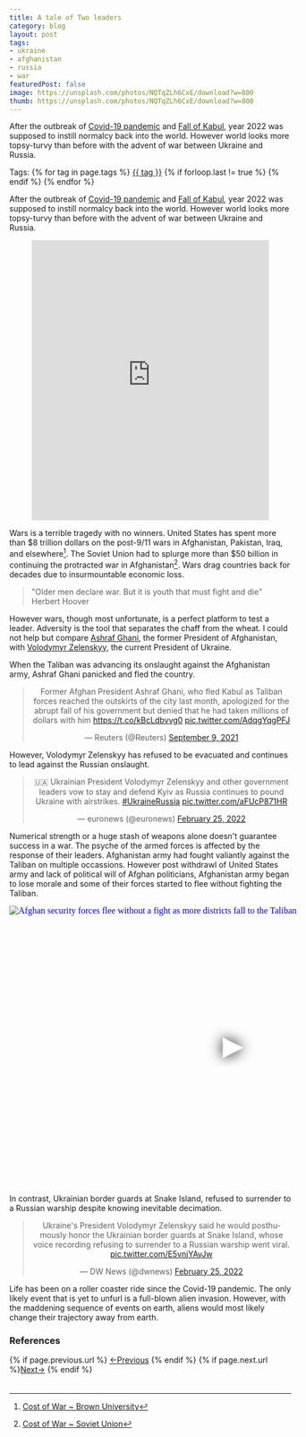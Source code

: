 ```yaml
---
title: A tale of Two leaders
category: blog
layout: post
tags:
- ukraine
- afghanistan
- russia
- war
featuredPost: false
image: https://unsplash.com/photos/NQTqZLh6CxE/download?w=800
thumb: https://unsplash.com/photos/NQTqZLh6CxE/download?w=800
---
```


After the outbreak of <a href="https://en.wikipedia.org/wiki/COVID-19_pandemic" target="#">Covid-19 pandemic</a> and <a href="https://en.wikipedia.org/wiki/Fall_of_Kabul_(2021)" target="_blank">Fall of Kabul</a>, year 2022 was supposed to instill normalcy back into the world. However world looks more topsy-turvy than before with the advent of war between Ukraine and Russia.<!-- truncate_here -->
<p>Tags: {% for tag in page.tags %} <a class="mytag" href="/tag/{{ tag }}" title="View posts tagged with &quot;{{ tag }}&quot;">{{ tag }}</a>  {% if forloop.last != true %} {% endif %} {% endfor %}</p>

After the outbreak of <a href="https://en.wikipedia.org/wiki/COVID-19_pandemic" target="#">Covid-19 pandemic</a> and <a href="https://en.wikipedia.org/wiki/Fall_of_Kabul_(2021)" target="_blank">Fall of Kabul</a>, year 2022 was supposed to instill normalcy back into the world. However world looks more topsy-turvy than before with the advent of war between Ukraine and Russia.

<center>
<figure>
  <iframe height="500" src="https://www.youtube.com/embed/mf6cWinJz9k"  scrolling="no" frameborder="0" style="position: relative;  width: 100%;" allow="accelerometer; autoplay; clipboard-write; encrypted-media; gyroscope; picture-in-picture" allowfullscreen></iframe>
</figure>
</center>

Wars is a terrible tragedy with no winners. United States has spent more than $8 trillion dollars on the post-9/11 wars in Afghanistan, Pakistan, Iraq, and elsewhere[^usa-cost]. The Soviet Union had to splurge more than $50 billion in continuing the protracted war in Afghanistan[^soviet-cost]. Wars drag countries back for decades due to insurmountable economic loss.

<blockquote class="attention">
"Older men declare war. But it is youth that must fight and die" Herbert Hoover
</blockquote>

However wars, though most unfortunate, is a perfect platform to test a leader. Adversity is the tool that separates the chaff from the wheat. I could not help but compare [Ashraf Ghani](https://en.wikipedia.org/wiki/Ashraf_Ghani), the former President of Afghanistan, with [Volodymyr Zelenskyy](https://en.wikipedia.org/wiki/Volodymyr_Zelenskyy), the current President of Ukraine.

When the Taliban was advancing its onslaught against the Afghanistan army, Ashraf Ghani panicked and fled the country.

<center>
<blockquote class="twitter-tweet"><p lang="en" dir="ltr">Former Afghan President Ashraf Ghani, who fled Kabul as Taliban forces reached the outskirts of the city last month, apologized for the abrupt fall of his government but denied that he had taken millions of dollars with him <a href="https://t.co/kBcLdbvvg0">https://t.co/kBcLdbvvg0</a> <a href="https://t.co/AdqgYqgPFJ">pic.twitter.com/AdqgYqgPFJ</a></p>&mdash; Reuters (@Reuters) <a href="https://twitter.com/Reuters/status/1435835356583276552?ref_src=twsrc%5Etfw">September 9, 2021</a></blockquote> <script async src="https://platform.twitter.com/widgets.js" charset="utf-8"></script>
</center>

However, Volodymyr Zelenskyy has refused to be evacuated and continues to lead against the Russian onslaught.

<center>
<blockquote class="twitter-tweet"><p lang="en" dir="ltr">🇺🇦 Ukrainian President Volodymyr Zelenskyy and other government leaders vow to stay and defend Kyiv as Russia continues to pound Ukraine with airstrikes. <a href="https://twitter.com/hashtag/UkraineRussia?src=hash&amp;ref_src=twsrc%5Etfw">#UkraineRussia</a> <a href="https://t.co/aFUcP871HR">pic.twitter.com/aFUcP871HR</a></p>&mdash; euronews (@euronews) <a href="https://twitter.com/euronews/status/1497267140306829312?ref_src=twsrc%5Etfw">February 25, 2022</a></blockquote> <script async src="https://platform.twitter.com/widgets.js" charset="utf-8"></script>
</center>


Numerical strength or a huge stash of weapons alone doesn't guarantee success in a war. The psyche of the armed forces is affected by the response of their leaders. Afghanistan army had fought valiantly against the Taliban on multiple occassions. However post withdrawl of United States army and lack of political will of Afghan politicians, Afghanistan army began to lose morale and some of their forces started to flee without fighting the Taliban.


<iframe
  width="800"
   height="500"
  src="https://www.youtube.com/embed/4eeQKPZsz2E&autoplay=1"
  srcdoc="<style>*{padding:0;margin:0;overflow:hidden}html,body{height:100%}img,span{position:absolute;width:100%;top:0;bottom:0;margin:auto}span{height:1.5em;text-align:center;font:48px/1.5 sans-serif;color:white;text-shadow:0 0 0.5em black}</style><a href=https://www.youtube.com/embed/4eeQKPZsz2E?autoplay=1><img src=https://img.youtube.com/vi/4eeQKPZsz2E/hqdefault.jpg alt='Afghan security forces flee without a fight as more districts fall to the Taliban'><span>▶</span></a>"
  frameborder="0"
  allow="accelerometer; autoplay; encrypted-media; gyroscope; picture-in-picture"
  allowfullscreen
  title="Afghan security forces flee without a fight as more districts fall to the Taliban"
></iframe><br>


In contrast, Ukrainian border guards at Snake Island, refused to surrender to a Russian warship despite knowing inevitable decimation.

<center>
<blockquote class="twitter-tweet"><p lang="en" dir="ltr">Ukraine&#39;s President Volodymyr Zelenskyy said he would posthumously honor the Ukrainian border guards at Snake Island, whose voice recording refusing to surrender to a Russian warship went viral. <a href="https://t.co/E5vnjYAyJw">pic.twitter.com/E5vnjYAyJw</a></p>&mdash; DW News (@dwnews) <a href="https://twitter.com/dwnews/status/1497341615580581888?ref_src=twsrc%5Etfw">February 25, 2022</a></blockquote> <script async src="https://platform.twitter.com/widgets.js" charset="utf-8"></script>
</center>


Life has been on a roller coaster ride since the Covid-19 pandemic. The only likely event that is yet to unfurl is a full-blown alien invasion. However, with the maddening sequence of events on earth, aliens would most likely change their trajectory away from earth.

### References

[^usa-cost]: [Cost of War ~ Brown University](https://watson.brown.edu/costsofwar/costs/economic)
[^soviet-cost]: [Cost of War ~ Soviet Union](https://www.cia.gov/readingroom/docs/DOC_0000499320.pdf)

<nav class="pagination clear" style="padding-bottom:20px;">
{% if page.previous.url %} <a class="prev-item" href="{{page.previous.url}}" title="Previous Post: {{page.previous.title}}">&larr;Previous</a>   {% endif %}  {% if page.next.url %}<a class="next-item" href="{{page.next.url}}" title="Next Post: {{page.next.title}}">Next&rarr;</a>         {% endif %}
</nav>
